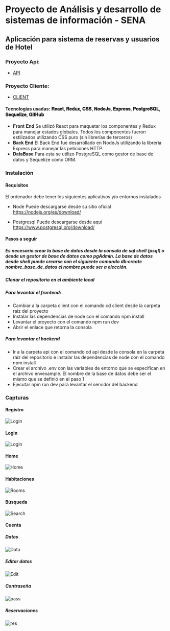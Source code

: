 
# Proyecto de Análisis y desarrollo de sistemas de información - SENA 
## Aplicación para sistema de reservas y usuarios de Hotel
### Proyecto Api:
- [API](../main/api)
### Proyecto Cliente:
- [CLIENT](../main/client)




#### Tecnologías usadas: 𝐑𝐞𝐚𝐜𝐭, 𝐑𝐞𝐝𝐮𝐱, 𝐂𝐒𝐒, 𝐍𝐨𝐝𝐞𝐉𝐬, 𝐄𝐱𝐩𝐫𝐞𝐬𝐬, 𝐏𝐨𝐬𝐭𝐠𝐫𝐞𝐒𝐐𝐋, 𝐒𝐞𝐪𝐮𝐞𝐥𝐢𝐳𝐞, 𝐆𝐢𝐭𝐇𝐮𝐛
- 𝐅𝐫𝐨𝐧𝐭 𝐄𝐧𝐝
Se utilizó React para maquetar los componentes y Redux para manejar estados globales.
Todos los componentes fueron estilizados utilizando CSS puro (sin librerías de terceros)
- 𝐁𝐚𝐜𝐤 𝐄𝐧𝐝
El  Back End fue desarrollado en NodeJs utilizando la libreria Express para manejar las peticiones HTTP.
- 𝐃𝐚𝐭𝐚𝐁𝐚𝐬𝐞
Para esta se utilizo PostgreSQL como gestor de base de datos y Sequelize como ORM.

### Instalación

#### Requisitos
El ordenador debe tener los siguientes aplicativos y/o entornos instalados

- Node
Puede descargarse desde su sitio oficial https://nodejs.org/es/download/

- Postgresql
Puede descargarse desde aquí https://www.postgresql.org/download/

#### Pasos a seguir
##### Es necesario crear la base de datos desde la consola de sql shell (psql) o desde un gestor de base de datos como pgAdmin. La base de datos desde shell puede crearse con el siguiente comando db:create nombre_base_de_datos el nombre puede ser a elección. 


#####  Clonar el repositorio en el ambiente local

##### Para levantar el frontend:
- Cambiar a la carpeta client con el comando cd client desde la carpeta raiz del proyecto
- Instalar las dependencias de node con el comando npm install
- Levantar el proyecto con el comando npm run dev
- Abrir el enlace que retorna la consola

##### Para levantar el backend
- Ir a la carpeta api con el comando cd api desde la consola en la carpeta raiz del repositorio e instalar las dependencias de node con el comando npm install
- Crear el archivo .env con las variables de entorno que se especifican en el archivo envexample. El nombre de la base de datos debe ser el mismo que se definió en el paso 1
- Ejecutar npm run dev para levantar el servidor del backend

### Capturas

#### Registro
![Login](https://raw.githubusercontent.com/Luizfer-Col/Hotel_Casas/main/screens/01-register.png)

#### Login
![Login](https://raw.githubusercontent.com/Luizfer-Col/Hotel_Casas/main/screens/02-login.png)

#### Home
![Home](https://raw.githubusercontent.com/Luizfer-Col/Hotel_Casas/main/screens/03-home.png)

#### Habitaciones
![Rooms](https://raw.githubusercontent.com/Luizfer-Col/Hotel_Casas/main/screens/04-rooms.png)

#### Búsqueda
![Search](https://raw.githubusercontent.com/Luizfer-Col/Hotel_Casas/main/screens/05-search.png)

#### Cuenta
##### Datos
![Data](https://raw.githubusercontent.com/Luizfer-Col/Hotel_Casas/main/screens/Account-data.jpg)

##### Editar datos
![Edit](https://raw.githubusercontent.com/Luizfer-Col/Hotel_Casas/main/screens/Account-edit.jpg)

##### Contraseña
![pass](https://raw.githubusercontent.com/Luizfer-Col/Hotel_Casas/main/screens/Account-pass.jpg)

##### Reservaciones
![res](https://raw.githubusercontent.com/Luizfer-Col/Hotel_Casas/main/screens/Account-res.jpg)






